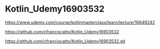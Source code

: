 # Kotlin_Udemy16903532

https://www.udemy.com/course/kotlinmasterclass/learn/lecture/16649242

https://github.com/cfranciscatto/Kotlin_Udemy16903532

https://github.com/cfranciscatto/Kotlin_Udemy16903532.git
